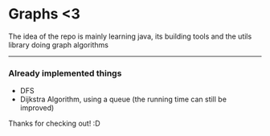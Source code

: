 # Graphs <3
The idea of the repo is mainly learning 
java, its building tools and the utils library doing
graph algorithms

---
### Already implemented things
- DFS 
- Dijkstra Algorithm, using a queue (the running time can still be improved)

Thanks for checking out! :D
